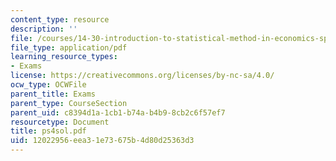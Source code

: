 ```yaml
---
content_type: resource
description: ''
file: /courses/14-30-introduction-to-statistical-method-in-economics-spring-2006/12022956eea31e73675b4d80d25363d3_ps4sol.pdf
file_type: application/pdf
learning_resource_types:
- Exams
license: https://creativecommons.org/licenses/by-nc-sa/4.0/
ocw_type: OCWFile
parent_title: Exams
parent_type: CourseSection
parent_uid: c8394d1a-1cb1-b74a-b4b9-8cb2c6f57ef7
resourcetype: Document
title: ps4sol.pdf
uid: 12022956-eea3-1e73-675b-4d80d25363d3
---
```

